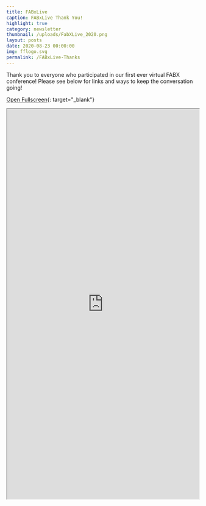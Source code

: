 ```yaml
---
title: FABxLive
caption: FABxLive Thank You!
highlight: true
category: newsletter
thumbnail: /uploads/FabXLive_2020.png
layout: posts
date: 2020-08-23 00:00:00
img: fflogo.svg
permalink: /FABxLive-Thanks
---
```


Thank you to everyone who participated in our first ever virtual FABX conference! Please see below for links and ways to keep the conversation going\!

[Open Fullscreen](http://mailchi.mp/fabfoundation.org/fabxlive-thank-you-4501668){: target="_blank"}

<iframe src="https://mailchi.mp/fabfoundation.org/fabxlive-thank-you-4501668" style="max-width: 1024px; width: 100%; margin: 0 auto; height: 1024px"></iframe>